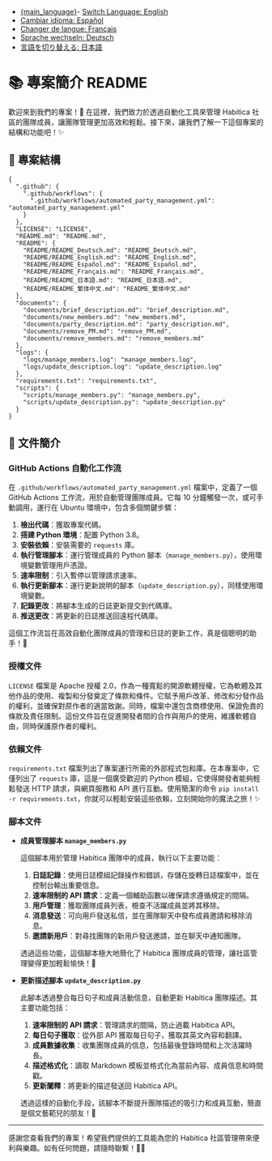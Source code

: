 - [{main_language}](/README.md)- [Switch Language: English](README/README_English.md)
- [Cambiar idioma: Español](README/README_Español.md)
- [Changer de langue: Français](README/README_Français.md)
- [Sprache wechseln: Deutsch](README/README_Deutsch.md)
- [言語を切り替える: 日本語](README_日本語.md)

# 📚 專案簡介 README

歡迎來到我們的專案！🎉 在這裡，我們致力於透過自動化工具來管理 Habitica 社區的團隊成員，讓團隊管理更加高效和輕鬆。接下來，讓我們了解一下這個專案的結構和功能吧！✨

## 📁 專案結構

```
{
  ".github": {
    ".github/workflows": {
      ".github/workflows/automated_party_management.yml": "automated_party_management.yml"
    }
  },
  "LICENSE": "LICENSE",
  "README.md": "README.md",
  "README": {
    "README/README_Deutsch.md": "README_Deutsch.md",
    "README/README_English.md": "README_English.md",
    "README/README_Español.md": "README_Español.md",
    "README/README_Français.md": "README_Français.md",
    "README/README_日本語.md": "README_日本語.md",
    "README/README_繁体中文.md": "README_繁体中文.md"
  },
  "documents": {
    "documents/brief_description.md": "brief_description.md",
    "documents/new_members.md": "new_members.md",
    "documents/party_description.md": "party_description.md",
    "documents/remove_PM.md": "remove_PM.md",
    "documents/remove_members.md": "remove_members.md"
  },
  "logs": {
    "logs/manage_members.log": "manage_members.log",
    "logs/update_description.log": "update_description.log"
  },
  "requirements.txt": "requirements.txt",
  "scripts": {
    "scripts/manage_members.py": "manage_members.py",
    "scripts/update_description.py": "update_description.py"
  }
}
```

## 📝 文件簡介

### GitHub Actions 自動化工作流

在 `.github/workflows/automated_party_management.yml` 檔案中，定義了一個 GitHub Actions 工作流，用於自動管理團隊成員。它每 10 分鐘觸發一次，或可手動調用，運行在 Ubuntu 環境中，包含多個關鍵步驟：

1. **檢出代碼**：獲取專案代碼。
2. **搭建 Python 環境**：配置 Python 3.8。
3. **安裝依賴**：安裝需要的 `requests` 庫。
4. **執行管理腳本**：運行管理成員的 Python 腳本（`manage_members.py`），使用環境變數管理用戶憑證。
5. **速率限制**：引入暫停以管理請求速率。
6. **執行更新腳本**：運行更新說明的腳本（`update_description.py`），同樣使用環境變數。
7. **記錄更改**：將腳本生成的日誌更新提交到代碼庫。
8. **推送更改**：將更新的日誌推送回遠程代碼庫。

這個工作流旨在高效自動化團隊成員的管理和日誌的更新工作，真是個聰明的助手！🤖

### 授權文件

`LICENSE` 檔案是 Apache 授權 2.0，作為一種寬鬆的開源軟體授權，它為軟體及其他作品的使用、複製和分發奠定了條款和條件。它賦予用戶改革、修改和分發作品的權利，並確保對原作者的適當致謝。同時，檔案中還包含商標使用、保證免責的條款及責任限制。這份文件旨在促進開發者間的合作與用戶的使用，維護軟體自由，同時保護原作者的權利。

### 依賴文件

`requirements.txt` 檔案列出了專案運行所需的外部程式包和庫。在本專案中，它僅列出了 `requests` 庫，這是一個廣受歡迎的 Python 模組，它使得開發者能夠輕鬆發送 HTTP 請求，與網頁服務和 API 進行互動。使用簡潔的命令 `pip install -r requirements.txt`，你就可以輕鬆安裝這些依賴，立刻開始你的魔法之旅！✨

### 腳本文件

- **成員管理腳本 `manage_members.py`**

  這個腳本用於管理 Habitica 團隊中的成員，執行以下主要功能：

  1. **日誌記錄**：使用日誌模組記錄操作和錯誤，存儲在旋轉日誌檔案中，並在控制台輸出重要信息。
  2. **速率限制的 API 請求**：定義一個輔助函數以確保請求遵循規定的間隔。
  3. **用戶管理**：獲取團隊成員列表，檢查不活躍成員並將其移除。
  4. **消息發送**：可向用戶發送私信，並在團隊聊天中發布成員邀請和移除消息。
  5. **邀請新用戶**：對尋找團隊的新用戶發送邀請，並在聊天中通知團隊。

  透過這些功能，這個腳本極大地簡化了 Habitica 團隊成員的管理，讓社區管理變得更加輕鬆愉快！🎈

- **更新描述腳本 `update_description.py`**

  此腳本透過整合每日句子和成員活動信息，自動更新 Habitica 團隊描述。其主要功能包括：

  1. **速率限制的 API 請求**：管理請求的間隔，防止過載 Habitica API。
  2. **每日句子獲取**：從外部 API 獲取每日句子，獲取其英文內容和翻譯。
  3. **成員數據收集**：收集團隊成員的信息，包括最後登錄時間和上次活躍時長。
  4. **描述格式化**：讀取 Markdown 模板並格式化為當前內容、成員信息和時間戳。
  5. **更新闡釋**：將更新的描述發送回 Habitica API。

  透過這樣的自動化手段，該腳本不斷提升團隊描述的吸引力和成員互動，簡直是個文藝範兒的朋友！🎨

---

感謝您查看我們的專案！希望我們提供的工具能為您的 Habitica 社區管理帶來便利與樂趣。如有任何問題，請隨時聯繫！🎈👋